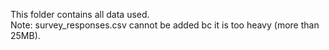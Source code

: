 This folder contains all data used.  
Note: survey_responses.csv cannot be added bc it is too heavy (more than 25MB). 
